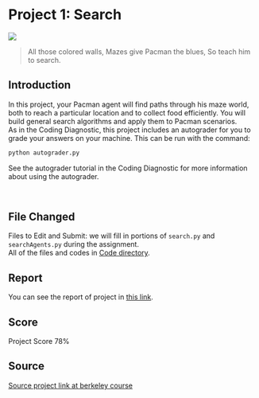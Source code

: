 # Project 1: Search

![](https://inst.eecs.berkeley.edu/~cs188/sp20/assets/images/maze.png)<br>
> All those colored walls, Mazes give Pacman the blues, So teach him to search.

## Introduction
<p>In this project, your Pacman agent will find paths through his maze world, both to reach a particular location and to collect food efficiently. You will build general search algorithms and apply them to Pacman scenarios.
<br>
As in the Coding Diagnostic, this project includes an autograder for you to grade your answers on your machine. This can be run with the command: <br>

```bash
python autograder.py
```

See the autograder tutorial in the Coding Diagnostic for more information about using the autograder. <br>
</p>
<br>

## File Changed
Files to Edit and Submit: we will fill in portions of ``search.py`` and ``searchAgents.py`` during the assignment. <br>
All of the files and codes in [Code directory](https://github.com/hajrezvan/Pacman-project/tree/master/P1/Code).

## Report
You can see the report of project in [this link](https://github.com/hajrezvan/Pacman-project/blob/master/P1/Report/AI%20-%20P1.pdf).

## Score
Project Score 78%


## Source
[Source project link at berkeley course](https://inst.eecs.berkeley.edu/~cs188/su21/project1/)
